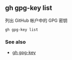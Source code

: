 ## gh gpg-key list

列出 GitHub 帐户中的 GPG 密钥

```
gh gpg-key list
```

### See also

- [gh gpg-key](./gh_gpg-key.zh.md)
